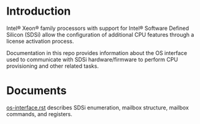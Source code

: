 # Introduction

Intel® Xeon® family processors with support for Intel® Software Defined Silicon
(SDSi) allow the configuration of additional CPU features through a license
activation process.

Documentation in this repo provides information about the OS interface used to
communicate with SDSi hardware/firmware to perform CPU provisioning and other
related tasks.

# Documents

[os-interface.rst](os-interface.rst) describes SDSi enumeration, mailbox
structure, mailbox commands, and registers.
